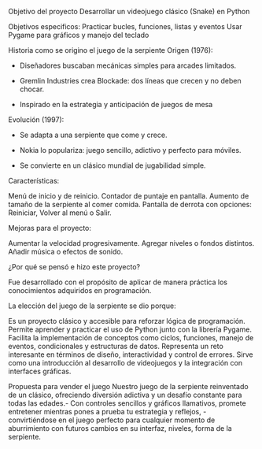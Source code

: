 Objetivo del proyecto
Desarrollar un videojuego clásico (Snake) en Python

Objetivos especificos:
Practicar bucles, funciones, listas y eventos
Usar Pygame para gráficos y manejo del teclado

Historia como se origino el juego de  la serpiente
Origen (1976):
 - Diseñadores buscaban mecánicas simples para
 arcades limitados.

 - Gremlin Industries crea Blockade: dos líneas
 que crecen y no deben chocar.

 - Inspirado en la estrategia y anticipación de
 juegos de mesa

 Evolución (1997):
 - Se adapta a una serpiente que come y
 crece.
 
 - Nokia lo populariza: juego sencillo, adictivo
 y perfecto para móviles.
 
 - Se convierte en un clásico mundial de
 jugabilidad simple.


Características:

Menú de inicio y de reinicio.
Contador de puntaje en pantalla.
Aumento de tamaño de la serpiente al comer comida.
Pantalla de derrota con opciones: Reiniciar, Volver al menú o Salir.

Mejoras para el proyecto:

Aumentar la velocidad progresivamente.
Agregar niveles o fondos distintos.
Añadir música o efectos de sonido.

¿Por qué se pensó e hizo este proyecto?

Fue desarrollado con el propósito de aplicar de manera práctica los conocimientos adquiridos en programación. 

La elección del juego de la serpiente se dio porque:

Es un proyecto clásico y accesible para reforzar lógica de programación.
Permite aprender y practicar el uso de Python junto con la librería Pygame.
Facilita la implementación de conceptos como ciclos, funciones, manejo de eventos, condicionales y estructuras de datos.
Representa un reto interesante en términos de diseño, interactividad y control de errores.
Sirve como una introducción al desarrollo de videojuegos y la integración con interfaces gráficas.

Propuesta  para vender el juego
Nuestro juego de la serpiente reinventado de un clásico, ofreciendo diversión adictiva y un desafío constante para todas las edades.- 
Con controles sencillos y gráficos llamativos, promete entretener mientras pones a prueba tu estrategia y reflejos, -
convirtiéndose en el juego perfecto para cualquier momento de aburrimiento con futuros cambios en su interfaz, niveles, forma de la serpiente.
